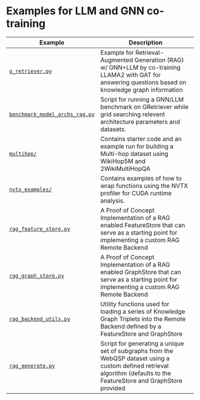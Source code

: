 # Examples for LLM and GNN co-training

| Example                                                           | Description                                                                                                                                                               |
| ----------------------------------------------------------------  | ------------------------------------------------------------------------------------------------------------------------------------------------------------------------- |
| [`g_retriever.py`](./g_retriever.py)                              | Example for Retrieval-Augmented Generation (RAG) w/ GNN+LLM by co-training LLAMA2 with GAT for answering questions based on knowledge graph information                   |
| [`benchmark_model_archs_rag.py`](./benchmark_model_archs_rag.py)  | Script for running a GNN/LLM benchmark on GRetriever while grid searching relevent architecture parameters and datasets.                                                  |
| [`multihop/`](./multihop/)                                        | Contains starter code and an example run for building a Multi-hop dataset using WikiHop5M and 2WikiMultiHopQA                                                             |
| [`nvtx_examples/`](./nvtx_examples/)                              | Contains examples of how to wrap functions using the NVTX profiler for CUDA runtime analysis.                                                                             |
| [`rag_feature_store.py`](./rag_feature_store.py)                  | A Proof of Concept Implementation of a RAG enabled FeatureStore that can serve as a starting point for implementing a custom RAG Remote Backend                           |
| [`rag_graph_store.py`](./rag_graph_store.py)                      | A Proof of Concept Implementation of a RAG enabled GraphStore that can serve as a starting point for implementing a custom RAG Remote Backend                             |
| [`rag_backend_utils.py`](./rag_backend_utils.py)                  | Utility functions used for loading a series of Knowledge Graph Triplets into the Remote Backend defined by a FeatureStore and GraphStore                                  |
| [`rag_generate.py`](./rag_generate.py)                            | Script for generating a unique set of subgraphs from the WebQSP dataset using a custom defined retrieval algorithm (defaults to the FeatureStore and GraphStore provided  |
